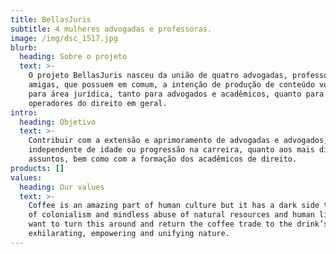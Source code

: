 ```yaml
---
title: BellasJuris
subtitle: 4 mulheres advogadas e professoras.
image: /img/dsc_1517.jpg
blurb:
  heading: Sobre o projeto
  text: >-
    O projeto BellasJuris nasceu da união de quatro advogadas, professoras e
    amigas, que possuem em comum, a intenção de produção de conteúdo voltado
    para área jurídica, tanto para advogados e acadêmicos, quanto para
    operadores do direito em geral.
intro:
  heading: Objetivo
  text: >-
    Contribuir com a extensão e aprimoramento de advogadas e advogados,
    independente de idade ou progressão na carreira, quanto aos mais diversos
    assuntos, bem como com a formação dos acadêmicos de direito.
products: []
values:
  heading: Our values
  text: >-
    Coffee is an amazing part of human culture but it has a dark side too – one
    of colonialism and mindless abuse of natural resources and human lives. We
    want to turn this around and return the coffee trade to the drink’s
    exhilarating, empowering and unifying nature.
---
```


